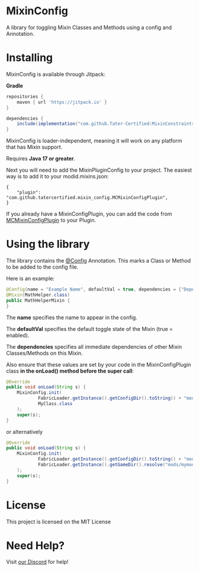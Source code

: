 # MixinConfig
A library for toggling Mixin Classes and Methods using a config and Annotation.

# Installing
MixinConfig is available through Jitpack:

__Gradle__
```groovy
repositories {
    maven { url 'https://jitpack.io' }
}

dependencies {
    include(implementation("com.github.Tater-Certified:MixinConstraints:Tag"))
}
```

MixinConfig is loader-independent, meaning it will work on any platform that has Mixin support.

Requires **Java 17 or greater**.

Next you will need to add the MixinPluginConfig to your project.
The easiest way is to add it to your modid.mixins.json:
```json5
{
    "plugin": "com.github.tatercertified.mixin_config.MCMixinConfigPlugin",
}
```

If you already have a MixinConfigPlugin, you can add the code from [MCMixinConfigPlugin](https://github.com/Tater-Certified/MixinConfig/blob/main/src/main/java/com/github/tatercertified/mixin_config/MCMixinConfigPlugin.java)
to your Plugin.

# Using the library
The library contains the [@Config](https://github.com/Tater-Certified/MixinConfig/blob/main/src/main/java/com/github/tatercertified/mixin_config/annotations/Config.java) 
Annotation. This marks a Class or Method to be added to the config file.

Here is an example:
```java
@Config(name = "Example Name", defaultVal = true, dependencies = {"Dependency 1", "Dependency 2"})
@Mixin(MathHelper.class)
public MathHelperMixin {
}
```
The <b>name</b> specifies the name to appear in the config.

The <b>defaultVal</b> specifies the default toggle state of the Mixin (true = enabled).

The <b>dependencies</b> specifies all immediate dependencies of other Mixin Classes/Methods on this Mixin.

Also ensure that these values are set by your code in the MixinConfigPlugin class **in the onLoad() method before the super call**:
```java
@Override
public void onLoad(String s) {
    MixinConfig.init(
            FabricLoader.getInstance().getConfigDir().toString() + "modid",
            MyClass.class
    );
    super(s);
}
```
or alternatively
```java
@Override
public void onLoad(String s) {
    MixinConfig.init(
            FabricLoader.getInstance().getConfigDir().toString() + "modid",
            FabricLoader.getInstance().getGameDir().resolve("mods/mymod.jar")
    );
    super(s);
}
```

# License
This project is licensed on the MIT License

# Need Help?
Visit [our Discord](https://discord.gg/XGw3Te7QYr) for help!